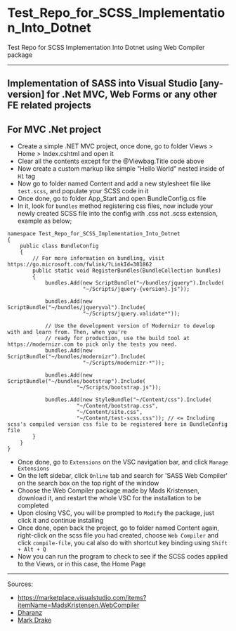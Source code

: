 # Test_Repo_for_SCSS_Implementation_Into_Dotnet
Test Repo for SCSS Implementation Into Dotnet using Web Compiler package

_____________________________________________________________________________________________________

## Implementation of SASS into Visual Studio [any-version] for .Net MVC, Web Forms or any other FE related projects

## For MVC .Net project
* Create a simple .NET MVC project, once done, go to folder Views > Home > Index.cshtml and open it
* Clear all the contents except for the @Viewbag.Title code above
* Now create a custom markup like simple "Hello World" nested inside of ```H1``` tag
* Now go to folder named Content and add a new stylesheet file like ```test.scss```, and populate your SCSS code in it
* Once done, go to folder App_Start and open BundleConfig.cs file
* In it, look for ```bundles``` method registering css files, now include your newly created SCSS file into the config with .css not .scss extension, example as below;
```
namespace Test_Repo_for_SCSS_Implementation_Into_Dotnet
{
    public class BundleConfig
    {
        // For more information on bundling, visit https://go.microsoft.com/fwlink/?LinkId=301862
        public static void RegisterBundles(BundleCollection bundles)
        {
            bundles.Add(new ScriptBundle("~/bundles/jquery").Include(
                        "~/Scripts/jquery-{version}.js"));

            bundles.Add(new ScriptBundle("~/bundles/jqueryval").Include(
                        "~/Scripts/jquery.validate*"));

            // Use the development version of Modernizr to develop with and learn from. Then, when you're
            // ready for production, use the build tool at https://modernizr.com to pick only the tests you need.
            bundles.Add(new ScriptBundle("~/bundles/modernizr").Include(
                        "~/Scripts/modernizr-*"));

            bundles.Add(new ScriptBundle("~/bundles/bootstrap").Include(
                      "~/Scripts/bootstrap.js"));

            bundles.Add(new StyleBundle("~/Content/css").Include(
                      "~/Content/bootstrap.css",
                      "~/Content/site.css",
                      "~/Content/test-scss.css")); // <= Including scss's compiled version css file to be registered here in BundleConfig file
        }
    }
}
```
* Once done, go to ```Extensions``` on the VSC navigation bar, and click ```Manage Extensions```
* On the left sidebar, click ```Online``` tab and search for 'SASS Web Compiler' on the search box on the top right of the window
* Choose the Web Compiler package made by Mads Kristensen, download it, and restart the whole VSC for the installation to be completed
* Upon closing VSC, you will be prompted to ```Modify``` the package, just click it and continue installing
* Once done, open back the project, go to folder named Content again, right-click on the scss file you had created, choose ```Web Compiler``` and click ```compile-file```, you cal also do with shortcut key binding using ```Shift + Alt + Q```
* Now you can run the program to check to see if the SCSS codes applied to the Views, or in this case, the Home Page

___________________________________________________________________________________________________________________________

Sources: 
* https://marketplace.visualstudio.com/items?itemName=MadsKristensen.WebCompiler
* [Dharanz](https://www.youtube.com/watch?v=fdshEHHnetM)
* [Mark Drake](https://www.youtube.com/watch?v=A8AWdj8apcU)
